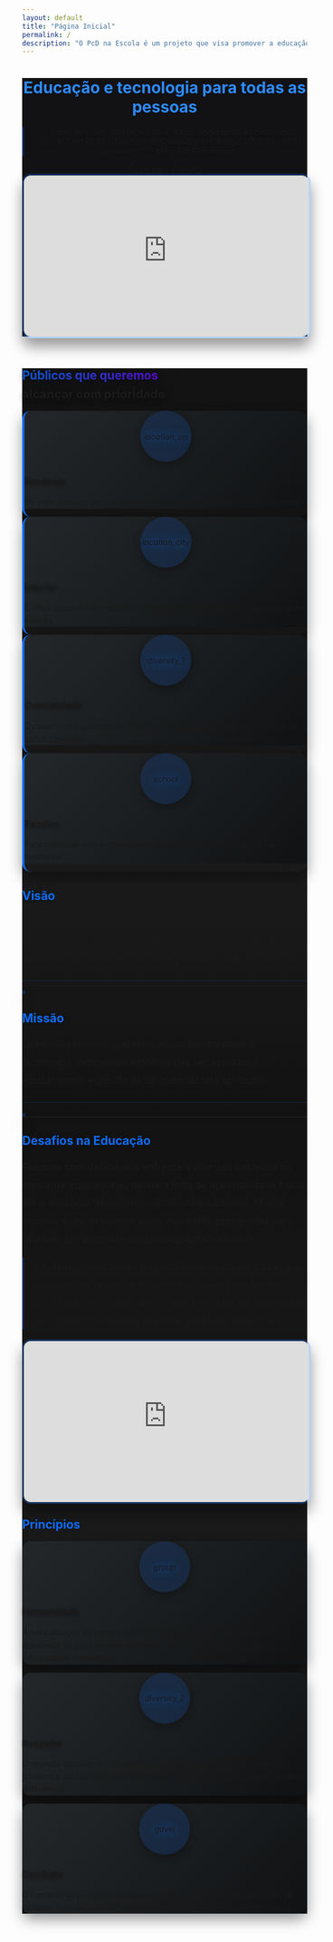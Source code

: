 ```yaml
---
layout: default
title: "Página Inicial"
permalink: /
description: "O PcD na Escola é um projeto que visa promover a educação e tecnologia para todas as pessoas, com foco na acessibilidade e inclusão de pessoas com deficiência."
---
```

<header class="py-3" role="banner" style="background: linear-gradient(145deg, #121215, #121215); border-bottom: 3px solid rgba(13,110,253,0.2);">
    <div class="container px-5">
        <div class="row gx-5 align-items-center justify-content-center">
            <div class="col-lg-8 col-xl-7 col-xxl-6">
                <div class="my-3 text-center text-xl-start">
                    <h1 class="display-2 fw-bold text-white mb-4" style="text-shadow: 0 1px 3px rgba(0,0,0,0.3);">
                        <span style="color: #2e8cff; display: block;">Educação e tecnologia para todas as pessoas</span>
                    </h1>
                    <p class="lead fw-normal text-white-50 mb-4" style="font-style: italic; text-shadow: 0 1px 2px rgba(0,0,0,0.3);  border-left: 3px solid rgba(13,110,253,0.3); padding-left: 15px;">
                        "Para as pessoas sem deficiência, a tecnologia torna as coisas mais fáceis. Para as pessoas com deficiência, a tecnologia torna as coisas possíveis" — Mary Pat Rabanaugh
                    </p>
                    <div class="d-grid gap-3 d-sm-flex justify-content-sm-center justify-content-xl-start">
                        <a class="btn btn-outline-light btn-lg px-4 me-sm-3" href="#target-audiences" role="button" style="border-color: rgba(255,255,255,0.2);">Saiba mais</a>
                        <a class="btn btn-outline-light btn-lg px-4" href="/contato" role="button" style="border-color: rgba(255,255,255,0.2);">Contato</a>
                    </div>
                </div>
            </div>
            <div class="col-xl-5 col-xxl-6 text-center" title="video">            
                <div style="position:relative;padding-top:56.25%;">
                    <iframe id="panda-7c9d8bd5-13eb-4732-b47d-6886351f4593" 
                            src="https://player-vz-480faebf-94f.tv.pandavideo.com.br/embed/?v=7c9d8bd5-13eb-4732-b47d-6886351f4593" 
                            style="border:none;position:absolute;top:0;left:0;border-radius:15px;box-shadow:0 15px 25px rgba(0,0,0,0.4); border: 3px solid rgba(13,110,253,0.3);" 
                            allow="accelerometer;gyroscope;autoplay;encrypted-media;picture-in-picture" 
                            allowfullscreen=true 
                            width="100%" 
                            height="100%" 
                            fetchpriority="high">
                    </iframe>
                </div>
            </div>
        </div>
    </div>
</header>

<section class="py-5" role="region" aria-labelledby="target-audiences" style="background: linear-gradient(to bottom, #121212, #1a1a1a);">
    <div class="container px-5">
        <h2 id="target-audiences" class="fw-bolder mb-5 text-center display-2" style="text-shadow: 0 2px 10px rgba(0,0,0,0.5);">
            <span class="text-gradient" style="background: linear-gradient(to right, #0d6efd, #6610f2); -webkit-background-clip: text; -webkit-text-fill-color: transparent;">Públicos que queremos</span>
            <span class="text-primary" style="display: block; margin-top: 0.5rem; font-weight: 800;">alcançar com prioridade</span>
        </h2>
        <div class="row gx-5 justify-content-center">
            <div class="col-lg-3 mb-5">
                <div class="card h-100 shadow border-0 bg-dark hover-lift" style="border-radius: 15px; transition: all 0.3s ease; box-shadow: 0 10px 25px rgba(0,0,0,0.4); overflow: hidden; border-left: 4px solid #0d6efd; transform: translateY(0); &:hover { transform: translateY(-10px); }">
                    <div class="card-body p-4 text-center" style="background: linear-gradient(135deg, #242729, #101214);">
                        <div style="width: 90px; height: 90px; margin: 0 auto 1.5rem; background: rgba(13,110,253,0.15); border-radius: 50%; display: flex; align-items: center; justify-content: center; box-shadow: 0 5px 15px rgba(0,0,0,0.3);">
                            <i class="material-icons text-primary fs-1" aria-hidden="true" style="filter: drop-shadow(0 0 8px rgba(13,110,253,0.7));">location_on</i>
                        </div>
                        <h3 class="fw-bold text-white h4" style="margin-bottom: 1rem; text-shadow: 0 2px 5px rgba(0,0,0,0.3);">Nordeste</h3>
                        <p class="text-white-50 mb-0" style="line-height: 1.6;">Há mais pessoas com deficiência fora da escola do que a média nacional.</p>
                    </div>
                </div>
            </div>
            <div class="col-lg-3 mb-5">
                <div class="card h-100 shadow border-0 bg-dark hover-lift" style="border-radius: 15px; transition: all 0.3s ease; box-shadow: 0 10px 25px rgba(0,0,0,0.4); overflow: hidden; border-left: 4px solid #0d6efd; transform: translateY(0); &:hover { transform: translateY(-10px); }">
                    <div class="card-body p-4 text-center" style="background: linear-gradient(135deg, #242729, #101214);">
                        <div style="width: 90px; height: 90px; margin: 0 auto 1.5rem; background: rgba(13,110,253,0.15); border-radius: 50%; display: flex; align-items: center; justify-content: center; box-shadow: 0 5px 15px rgba(0,0,0,0.3);">
                            <i class="material-icons text-primary fs-1" aria-hidden="true" style="filter: drop-shadow(0 0 8px rgba(13,110,253,0.7));">location_city</i>
                        </div>
                        <h3 class="fw-bold text-white h4" style="margin-bottom: 1rem; text-shadow: 0 2px 5px rgba(0,0,0,0.3);">Interior</h3>
                        <p class="text-white-50 mb-0" style="line-height: 1.6;">É difícil acessar informações especializadas porque fica longe dos grandes centros.</p>
                    </div>
                </div>
            </div>
            <div class="col-lg-3 mb-5">
                <div class="card h-100 shadow border-0 bg-dark hover-lift" style="border-radius: 15px; transition: all 0.3s ease; box-shadow: 0 10px 25px rgba(0,0,0,0.4); overflow: hidden; border-left: 4px solid #0d6efd; transform: translateY(0); &:hover { transform: translateY(-10px); }">
                    <div class="card-body p-4 text-center" style="background: linear-gradient(135deg, #242729, #101214);">
                        <div style="width: 90px; height: 90px; margin: 0 auto 1.5rem; background: rgba(13,110,253,0.15); border-radius: 50%; display: flex; align-items: center; justify-content: center; box-shadow: 0 5px 15px rgba(0,0,0,0.3);">
                            <i class="material-icons text-primary fs-1" aria-hidden="true" style="filter: drop-shadow(0 0 8px rgba(13,110,253,0.7));">diversity_1</i>
                        </div>
                        <h3 class="fw-bold text-white h4" style="margin-bottom: 1rem; text-shadow: 0 2px 5px rgba(0,0,0,0.3);">Comunidade</h3>
                        <p class="text-white-50 mb-0" style="line-height: 1.6;">O capacitismo acontece em todos os lugares e combater isso precisa de ações conjuntas.</p>
                    </div>
                </div>
            </div>
            <div class="col-lg-3 mb-5">
                <div class="card h-100 shadow border-0 bg-dark hover-lift" style="border-radius: 15px; transition: all 0.3s ease; box-shadow: 0 10px 25px rgba(0,0,0,0.4); overflow: hidden; border-left: 4px solid #0d6efd; transform: translateY(0); &:hover { transform: translateY(-10px); }">
                    <div class="card-body p-4 text-center" style="background: linear-gradient(135deg, #242729, #101214);">
                        <div style="width: 90px; height: 90px; margin: 0 auto 1.5rem; background: rgba(13,110,253,0.15); border-radius: 50%; display: flex; align-items: center; justify-content: center; box-shadow: 0 5px 15px rgba(0,0,0,0.3);">
                            <i class="material-icons text-primary fs-1" aria-hidden="true" style="filter: drop-shadow(0 0 8px rgba(13,110,253,0.7));">school</i>
                        </div>
                        <h3 class="fw-bold text-white h4" style="margin-bottom: 1rem; text-shadow: 0 2px 5px rgba(0,0,0,0.3);">Escolas</h3>
                        <p class="text-white-50 mb-0" style="line-height: 1.6;">Para colaborar com a comunidade escolar, docentes, estudantes e familiares.</p>
                    </div>
                </div>
            </div>
        </div>
    </div>
</section>

<section class="py-5" role="region" aria-labelledby="vision-mission" style="background: linear-gradient(to bottom, #1a1a1a, #121212); border-top: 1px solid rgba(255,255,255,0.05);">
    <div class="container px-5">
        <div class="row gx-5 mb-5">
            <div class="col-lg-6">
                <div class="position-relative mb-5">
                    <h2 id="vision" class="fw-bolder mb-3 display-6" style="color: #0d6efd; text-shadow: 0 2px 5px rgba(0,0,0,0.3);">Visão</h2>
                    <p class="lead fw-normal text-muted mb-4" style="line-height: 1.8; font-size: 1.1rem; border-bottom: 1px solid rgba(13,110,253,0.2); padding-bottom: 1.5rem;">
                        Queremos ser um lugar excelente para compartilhar conteúdo sobre educação, tecnologia e acessibilidade, ajudando na formação crítica de pessoas com deficiência.
                    </p>
                    <img class="img-fluid rounded-3" 
                         src="https://media.istockphoto.com/id/474967218/photo/portrait-of-boy-sitting-in-wheelchair-at-library.jpg?s=612x612&w=0&k=20&c=-awiQc39xdn0XlMrOgfWhyjBcNnYh-I8HnEIf3cvnwg=" 
                         alt="" 
                         aria-hidden="true"
                         style="box-shadow: 0 15px 25px rgba(0,0,0,0.4); border: 3px solid rgba(13,110,253,0.2); transition: transform 0.3s ease; &:hover { transform: scale(1.02); }">
                </div>
            </div>
            <div class="col-lg-6">
                <div class="position-relative">
                    <h2 id="mission" class="fw-bolder mb-3 display-6" style="color: #0d6efd; text-shadow: 0 2px 5px rgba(0,0,0,0.3);">Missão</h2>
                    <p class="lead fw-normal text-muted mb-4" style="line-height: 1.8; font-size: 1.1rem; border-bottom: 1px solid rgba(13,110,253,0.2); padding-bottom: 1.5rem;">
                        Queremos facilitar o acesso ao conhecimento e à tecnologia, independentemente das necessidades educacionais específicas de quem deseja aprender.
                    </p>
                    <img class="img-fluid rounded-3" 
                         src="https://media.istockphoto.com/id/1323184150/photo/her-disability-doesnt-stop-her-from-being-a-successful-businesswoman.jpg?s=612x612&w=0&k=20&c=qnr9GU2wt_XrikxPbYin89x6tAzSpcgfhUBXOTG4_FQ=" 
                         alt="" 
                         aria-hidden="true"
                         style="box-shadow: 0 15px 25px rgba(0,0,0,0.4); border: 3px solid rgba(13,110,253,0.2); transition: transform 0.3s ease; &:hover { transform: scale(1.02); }">
                </div>
            </div>
        </div>
    </div>
</section>

<section class="py-5" role="region" aria-labelledby="challenges" style="background: linear-gradient(to bottom, #121212, #1a1a1a); border-top: 1px solid rgba(255,255,255,0.05);">
    <div class="container px-5">
        <div class="row gx-5 align-items-center">
            <div class="col-lg-6">
                <h2 id="challenges" class="fw-bolder mb-3 display-6" style="color: #0d6efd; text-shadow: 0 2px 5px rgba(0,0,0,0.3);">Desafios na Educação</h2>
                <p class="lead fw-normal text-muted mb-4" style="line-height: 1.8; font-size: 1.1rem;">
                    Pessoas com deficiência enfrentam diversas barreiras no ambiente educacional, desde a falta de acessibilidade física até a ausência de materiais didáticos adaptados. Muitas escolas e universidades ainda não estão preparadas para oferecer um ambiente verdadeiramente inclusivo.
                </p>
                <p class="lead fw-normal text-muted" style="line-height: 1.8; font-size: 1.1rem; border-left: 3px solid rgba(13,110,253,0.3); padding-left: 15px;">
                    A falta de capacitação dos profissionais da educação e a escassez de recursos tecnológicos assistivos também são obstáculos significativos que precisam ser superados para garantir uma educação de qualidade para todos.
                </p>
            </div>
            <div class="col-lg-6">
                <div style="position:relative;padding-top:56.25%;">
                    <iframe id="panda-25f13c60-bac7-45a9-be54-d519419335b7" 
                            src="https://player-vz-480faebf-94f.tv.pandavideo.com.br/embed/?v=25f13c60-bac7-45a9-be54-d519419335b7" 
                            style="border:none;position:absolute;top:0;left:0;border-radius:15px;box-shadow:0 15px 25px rgba(0,0,0,0.4); border: 3px solid rgba(13,110,253,0.3);" 
                            allow="accelerometer;gyroscope;autoplay;encrypted-media;picture-in-picture" 
                            allowfullscreen=true 
                            width="100%" 
                            height="100%" 
                            fetchpriority="high">
                    </iframe>
                </div>
            </div>
        </div>
    </div>
</section>

<section class="py-5" role="region" aria-labelledby="principles" style="background: linear-gradient(to bottom, #1a1a1a, #121212); border-top: 1px solid rgba(255,255,255,0.05);">
    <div class="container px-5">
        <h2 id="principles" class="fw-bolder mb-5 text-center" style="color: #0d6efd; text-shadow: 0 2px 5px rgba(0,0,0,0.3);">Princípios</h2>
        <div class="row gx-5 justify-content-center">
            <div class="col-lg-4 mb-5">
                <div class="card h-100 shadow border-0 bg-dark" style="border-radius: 15px; transition: all 0.3s ease; box-shadow: 0 10px 25px rgba(0,0,0,0.4); transform: translateY(0); &:hover { transform: translateY(-10px); }">
                    <div class="card-body p-4 text-center" style="background: linear-gradient(135deg, #242729, #101214); border-radius: 15px;">
                        <div style="width: 90px; height: 90px; margin: 0 auto 1.5rem; background: rgba(13,110,253,0.15); border-radius: 50%; display: flex; align-items: center; justify-content: center; box-shadow: 0 5px 15px rgba(0,0,0,0.3);">
                            <i class="material-icons text-primary mb-3 fs-1" aria-hidden="true" style="filter: drop-shadow(0 0 8px rgba(13,110,253,0.7));">group</i>
                        </div>
                        <h3 class="fw-bold text-white h4" style="margin-bottom: 1rem; text-shadow: 0 2px 5px rgba(0,0,0,0.3);">Humanidade</h3>
                        <p class="text-white-50 mb-0" style="line-height: 1.6;">A naturalização da pessoa com deficiência enquanto ser humano, afastando-se por completo do padrão que tende a extremos de inferioridade e superação.</p>
                    </div>
                </div>
            </div>
            <div class="col-lg-4 mb-5">
                <div class="card h-100 shadow border-0 bg-dark" style="border-radius: 15px; transition: all 0.3s ease; box-shadow: 0 10px 25px rgba(0,0,0,0.4); transform: translateY(0); &:hover { transform: translateY(-10px); }">
                    <div class="card-body p-4 text-center" style="background: linear-gradient(135deg, #242729, #101214); border-radius: 15px;">
                        <div style="width: 90px; height: 90px; margin: 0 auto 1.5rem; background: rgba(13,110,253,0.15); border-radius: 50%; display: flex; align-items: center; justify-content: center; box-shadow: 0 5px 15px rgba(0,0,0,0.3);">
                            <i class="material-icons text-primary mb-3 fs-1" aria-hidden="true" style="filter: drop-shadow(0 0 8px rgba(13,110,253,0.7));">diversity_2</i>
                        </div>
                        <h3 class="fw-bold text-white h4" style="margin-bottom: 1rem; text-shadow: 0 2px 5px rgba(0,0,0,0.3);">Respeito</h3>
                        <p class="text-white-50 mb-0" style="line-height: 1.6;">O respeito absoluto e incondicional a laicidade e aos valores políticos, jurídicos e sociais do Estado Democrático de Direito na abordagem sobre a deficiência.</p>
                    </div>
                </div>
            </div>
            <div class="col-lg-4 mb-5">
                <div class="card h-100 shadow border-0 bg-dark" style="border-radius: 15px; transition: all 0.3s ease; box-shadow: 0 10px 25px rgba(0,0,0,0.4); transform: translateY(0); &:hover { transform: translateY(-10px); }">
                    <div class="card-body p-4 text-center" style="background: linear-gradient(135deg, #242729, #101214); border-radius: 15px;">
                        <div style="width: 90px; height: 90px; margin: 0 auto 1.5rem; background: rgba(13,110,253,0.15); border-radius: 50%; display: flex; align-items: center; justify-content: center; box-shadow: 0 5px 15px rgba(0,0,0,0.3);">
                            <i class="material-icons text-primary mb-3 fs-1" aria-hidden="true" style="filter: drop-shadow(0 0 8px rgba(13,110,253,0.7));">gavel</i>
                        </div>
                        <h3 class="fw-bold text-white h4" style="margin-bottom: 1rem; text-shadow: 0 2px 5px rgba(0,0,0,0.3);">Combate</h3>
                        <p class="text-white-50 mb-0" style="line-height: 1.6;">O combate ao preconceito inclusive entre as diferentes comunidades de pessoas com deficiência e a equivocada hierarquização de deficiências.</p>
                    </div>
                </div>
            </div>
        </div>
    </div>
</section>
